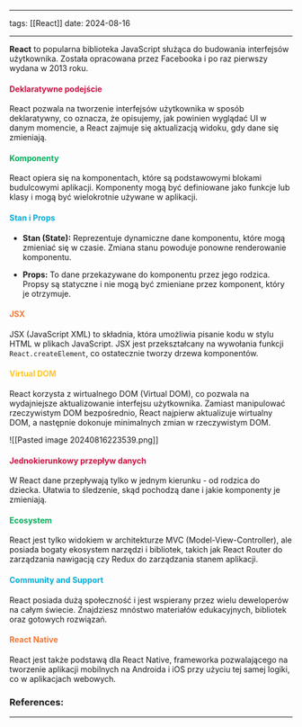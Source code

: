 
--- 
tags: [[React]]
date: 2024-08-16

---

**React** to popularna biblioteka JavaScript służąca do budowania interfejsów użytkownika. Została opracowana przez Facebooka i po raz pierwszy wydana w 2013 roku.
#### <span style="color: #d11141;">Deklaratywne podejście</span>
React pozwala na tworzenie interfejsów użytkownika w sposób deklaratywny, co oznacza, że opisujemy, jak powinien wyglądać UI w danym momencie, a React zajmuje się aktualizacją widoku, gdy dane się zmieniają.
#### <span style="color: #00b159;">Komponenty</span>
React opiera się na komponentach, które są podstawowymi blokami budulcowymi aplikacji. Komponenty mogą być definiowane jako funkcje lub klasy i mogą być wielokrotnie używane w aplikacji.
#### <span style="color: #00aedb;">Stan i Props</span>
- **Stan (State):** Reprezentuje dynamiczne dane komponentu, które mogą zmieniać się w czasie. Zmiana stanu powoduje ponowne renderowanie komponentu.

- **Props:** To dane przekazywane do komponentu przez jego rodzica. Propsy są statyczne i nie mogą być zmieniane przez komponent, który je otrzymuje.
#### <span style="color: #f37735">JSX</span>
JSX (JavaScript XML) to składnia, która umożliwia pisanie kodu w stylu HTML w plikach JavaScript. JSX jest przekształcany na wywołania funkcji `React.createElement`, co ostatecznie tworzy drzewa komponentów.
#### <span style="color: #ffc425;">Virtual DOM</span>
React korzysta z wirtualnego DOM (Virtual DOM), co pozwala na wydajniejsze aktualizowanie interfejsu użytkownika. Zamiast manipulować rzeczywistym DOM bezpośrednio, React najpierw aktualizuje wirtualny DOM, a następnie dokonuje minimalnych zmian w rzeczywistym DOM.

![[Pasted image 20240816223539.png]]
#### <span style="color: #d11141;">Jednokierunkowy przepływ danych</span>
W React dane przepływają tylko w jednym kierunku - od rodzica do dziecka. Ułatwia to śledzenie, skąd pochodzą dane i jakie komponenty je zmieniają.
#### <span style="color: #00b159;">Ecosystem</span>
React jest tylko widokiem w architekturze MVC (Model-View-Controller), ale posiada bogaty ekosystem narzędzi i bibliotek, takich jak React Router do zarządzania nawigacją czy Redux do zarządzania stanem aplikacji.
#### <span style="color: #00aedb;">Community and Support</span>
React posiada dużą społeczność i jest wspierany przez wielu deweloperów na całym świecie. Znajdziesz mnóstwo materiałów edukacyjnych, bibliotek oraz gotowych rozwiązań.
#### <span style="color: #f37735">React Native</span>
React jest także podstawą dla React Native, frameworka pozwalającego na tworzenie aplikacji mobilnych na Androida i iOS przy użyciu tej samej logiki, co w aplikacjach webowych.




### References:


---



